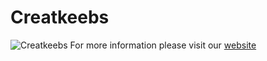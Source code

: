 # Creatkeebs

![Creatkeebs](https://imgur.com/S40A8ru)
For more information please visit our [website](https://eschit.com/) 
